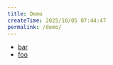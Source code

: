 ```yaml
---
title: Demo
createTime: 2025/10/05 07:44:47
permalink: /demo/
---
```


- [bar](./bar.md)
- [foo](./foo.md)

